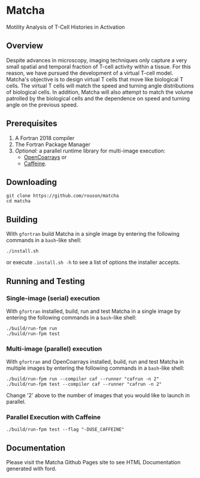 Matcha
======
Motility Analysis of T-Cell Histories in Activation

Overview
--------
Despite advances in microscopy, imaging techniques only capture a very small spatial and temporal fraction of T-cell activity within a tissue. For this reason, we have pursued the development of a virtual T-cell model. Matcha's objective is to design virtual T cells that move like biological T cells. The virtual T cells will match the speed and turning angle distributions of biological cells. In addition, Matcha will also attempt to match the volume patrolled by the biological cells and the dependence on speed and turning angle on the previous speed.


Prerequisites
-------------
1. A Fortran 2018 compiler
2. The Fortran Package Manager
3. *Optional:* a parallel runtime library for multi-image execution:
    - [OpenCoarrays] or
    - [Caffeine].

Downloading
-----------
```
git clone https://github.com/rouson/matcha
cd matcha
```
Building
--------
With `gfortran` build Matcha in a single image by entering the following commands in a `bash`-like shell:
```
./install.sh
```
or execute `.install.sh -h` to see a list of options the installer accepts.

Running and Testing
-------------------
### Single-image (serial) execution
With `gfortran` installed, build, run and test Matcha in a single image by entering the following commands in a `bash`-like shell:
```
./build/run-fpm run
./build/run-fpm test
```
### Multi-image (parallel) execution
With `gfortran` and OpenCoarrays installed, build, run and test Matcha in multiple images by entering the following commands in a `bash`-like shell:
```
./build/run-fpm run --compiler caf --runner "cafrun -n 2"
./build/run-fpm test --compiler caf --runner "cafrun -n 2"
```
Change '2' above to the number of images that you would like to launch in parallel.

### Parallel Execution with Caffeine
```
./build/run-fpm test --flag "-DUSE_CAFFEINE"
```

## Documentation
Please visit the Matcha Github Pages site to see HTML Documentation generated with ford.

[OpenCoarrays]: https://github.com/sourceryinstitute/opencoarrays
[Caffeine]: https://go.lbl.gov/caffeine
